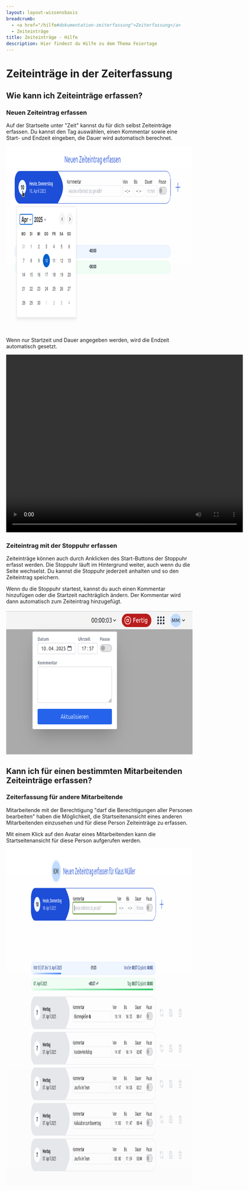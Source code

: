 ```yaml
---
layout: layout-wissensbasis
breadcrumb:
  - <a href="/hilfe#dokumentation-zeiterfassung">Zeiterfassung</a>
  - Zeiteinträge
title: Zeiteinträge - Hilfe
description: Hier findest du Hilfe zu dem Thema Feiertage
---
```


# Zeiteinträge in der Zeiterfassung

## Wie kann ich Zeiteinträge erfassen?

### Neuen Zeiteintrag erfassen

Auf der Startseite unter "Zeit" kannst du für dich selbst Zeiteinträge erfassen.
Du kannst den Tag auswählen, einen Kommentar sowie eine Start- und Endzeit eingeben, die Dauer wird automatisch berechnet.

<p>
  <picture>
    <img
      src="neuen_zeiteintrag_datum.png"
      alt=""
      decoding="async"
      loading="lazy"
      width="969"
      height="498"
    />
  </picture>
</p>

Wenn nur Startzeit und Dauer angegeben werden, wird die Endzeit automatisch gesetzt.

<p class="content-center">
    <video width="640" height="480" autoplay>
      <source src="neuen_zeiteintrag.mp4" type="video/mp4" />
    </video>
</p>

### Zeiteintrag mit der Stoppuhr erfassen

Zeiteinträge können auch durch Anklicken des Start-Buttons der Stoppuhr erfasst werden. Die Stoppuhr läuft im Hintergrund weiter, auch wenn du die Seite wechselst. Du kannst die Stoppuhr jederzeit anhalten und so den Zeiteintrag speichern.

Wenn du die Stoppuhr startest, kannst du auch einen Kommentar hinzufügen oder die Startzeit nachträglich ändern.
Der Kommentar wird dann automatisch zum Zeiteintrag hinzugefügt.

<p>
  <picture>
    <img
      src="stoppuhr_editieren.png"
      alt=""
      decoding="async"
      loading="lazy"
      width="624"
      height="391"
    />
  </picture>
</p>

## Kann ich für einen bestimmten Mitarbeitenden Zeiteinträge erfassen?

### Zeiterfassung für andere Mitarbeitende

Mitarbeitende mit der Berechtigung "darf die Berechtigungen aller Personen bearbeiten" haben die Möglichkeit, die Startseitenansicht eines anderen Mitarbeitenden einzusehen und für diese Person Zeiteinträge zu erfassen.

Mit einem Klick auf den Avatar eines Mitarbeitenden kann die Startseitenansicht für diese Person aufgerufen werden.

<p>
  <picture>
    <img
      src="zeiteintrag_fuer_mitarbeitenden.png"
      alt=""
      decoding="async"
      loading="lazy"
      width="1211"
      height="911"
    />
  </picture>
